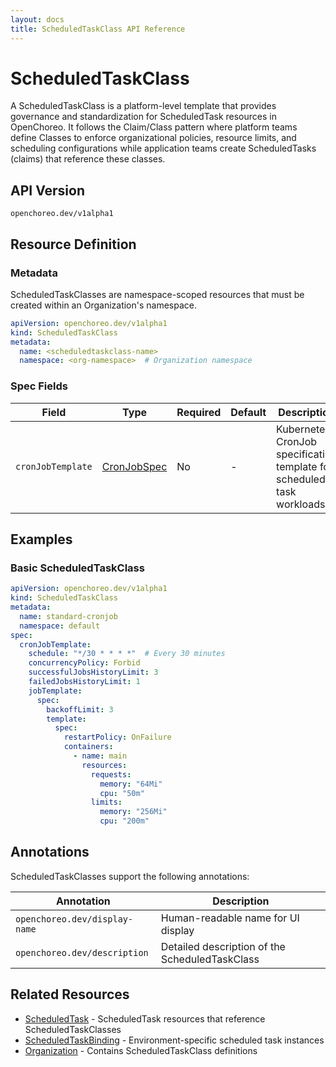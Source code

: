 ```yaml
---
layout: docs
title: ScheduledTaskClass API Reference
---
```


# ScheduledTaskClass

A ScheduledTaskClass is a platform-level template that provides governance and standardization for ScheduledTask
resources in OpenChoreo. It follows the Claim/Class pattern where platform teams define Classes to enforce
organizational policies, resource limits, and scheduling configurations while application teams create
ScheduledTasks (claims) that reference these classes.

## API Version

`openchoreo.dev/v1alpha1`

## Resource Definition

### Metadata

ScheduledTaskClasses are namespace-scoped resources that must be created within an Organization's namespace.

```yaml
apiVersion: openchoreo.dev/v1alpha1
kind: ScheduledTaskClass
metadata:
  name: <scheduledtaskclass-name>
  namespace: <org-namespace>  # Organization namespace
```

### Spec Fields

| Field             | Type                                                                                                                                | Required | Default | Description                                                            |
|-------------------|-------------------------------------------------------------------------------------------------------------------------------------|----------|---------|------------------------------------------------------------------------|
| `cronJobTemplate` | <a href="https://kubernetes.io/docs/reference/generated/kubernetes-api/v1.32/#cronjobspec-v1-batch" target="_blank">CronJobSpec</a> | No       | -       | Kubernetes CronJob specification template for scheduled task workloads |

## Examples

### Basic ScheduledTaskClass

```yaml
apiVersion: openchoreo.dev/v1alpha1
kind: ScheduledTaskClass
metadata:
  name: standard-cronjob
  namespace: default
spec:
  cronJobTemplate:
    schedule: "*/30 * * * *"  # Every 30 minutes
    concurrencyPolicy: Forbid
    successfulJobsHistoryLimit: 3
    failedJobsHistoryLimit: 1
    jobTemplate:
      spec:
        backoffLimit: 3
        template:
          spec:
            restartPolicy: OnFailure
            containers:
              - name: main
                resources:
                  requests:
                    memory: "64Mi"
                    cpu: "50m"
                  limits:
                    memory: "256Mi"
                    cpu: "200m"
```

## Annotations

ScheduledTaskClasses support the following annotations:

| Annotation                    | Description                                    |
|-------------------------------|------------------------------------------------|
| `openchoreo.dev/display-name` | Human-readable name for UI display             |
| `openchoreo.dev/description`  | Detailed description of the ScheduledTaskClass |

## Related Resources

- [ScheduledTask](/docs/reference/api/application/scheduledtask/) - ScheduledTask resources that reference
  ScheduledTaskClasses
- [ScheduledTaskBinding](/docs/reference/api/runtime/scheduledtaskbinding/) - Environment-specific scheduled task
  instances
- [Organization](/docs/reference/api/platform/organization/) - Contains ScheduledTaskClass definitions

